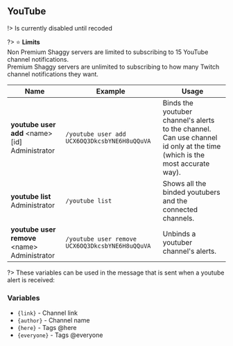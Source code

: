 ## YouTube
!> Is currently disabled until recoded

?> ⭐ **Limits**<br>Non Premium Shaggy servers are limited to subscribing to 15 YouTube channel notifications.<br>Premium Shaggy servers are unlimited to subscribing to how many Twitch channel notifications they want.

<!-- tabs:start -->
<!-- tab:Slash Commands -->
Name              | Example           | Usage                                                                         
 ---------------- | ----------------- | -----------------------------------------------------------------------------
**youtube user add** \<name> [id]<br><span class="user-permissions">Administrator</span> | `/youtube user add UCX6OQ3DkcsbYNE6H8uQQuVA` | Binds the youtuber channel's alerts to the channel. Can use channel id only at the time (which is the most accurate way).
**youtube list**<br><span class="user-permissions">Administrator</span> | `/youtube list` | Shows all the binded youtubers and the connected channels.         
**youtube user remove** \<name><br><span class="user-permissions">Administrator</span> | `/youtube user remove UCX6OQ3DkcsbYNE6H8uQQuVA` | Unbinds a youtuber channel's alerts.
<!-- tabs:end -->

?> These variables can be used in the message that is sent when a youtube alert is received:
### Variables
- `{link}` - Channel link
- `{author}` - Channel name
- `{here}` - Tags @here
- `{everyone}` - Tags @everyone
